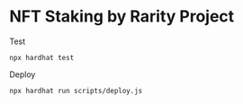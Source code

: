 # NFT Staking by Rarity Project 
Test
```shell
npx hardhat test
```
Deploy
```shell
npx hardhat run scripts/deploy.js
```
